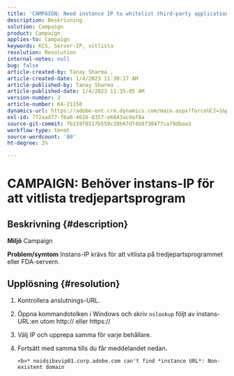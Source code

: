 ```yaml
---
title: 'CAMPAIGN: Need instance IP to whitelist third-party application'
description: Beskrivning
solution: Campaign
product: Campaign
applies-to: Campaign
keywords: KCS, Server-IP, vitlista
resolution: Resolution
internal-notes: null
bug: false
article-created-by: Tanay Sharma .
article-created-date: 1/4/2023 11:30:17 AM
article-published-by: Tanay Sharma .
article-published-date: 1/4/2023 11:35:05 AM
version-number: 3
article-number: KA-21150
dynamics-url: https://adobe-ent.crm.dynamics.com/main.aspx?forceUCI=1&pagetype=entityrecord&etn=knowledgearticle&id=57c7d027-238c-ed11-81ac-6045bd006a22
exl-id: 772aad77-fba6-4616-8357-e6843ac0af8a
source-git-commit: 7b159f8517b559c28b67d74b9730477ca70dbaa3
workflow-type: tm+mt
source-wordcount: '80'
ht-degree: 2%

---
```


# CAMPAIGN: Behöver instans-IP för att vitlista tredjepartsprogram

## Beskrivning {#description}

<b>Miljö</b>
Campaign


<b>Problem/symtom</b>
Instans-IP krävs för att vitlista på tredjepartsprogrammet eller FDA-servern.


## Upplösning {#resolution}


1. Kontrollera anslutnings-URL.
2. Öppna kommandotolken i Windows och skriv `nslookup` följt av instans-URL:en utom http:// eller https://
3. Välj IP och upprepa samma för varje behållare.
4. Fortsätt med samma tills du får meddelandet nedan.

   `<b>* noidsibxvip01.corp.adobe.com can't find *instance URL*: Non-existent domain`
